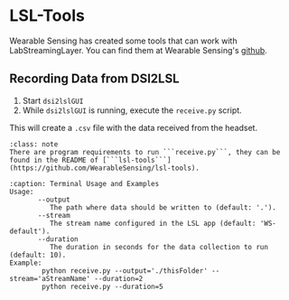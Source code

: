 # LSL-Tools

Wearable Sensing has created some tools that can work with LabStreamingLayer. You can find them at Wearable Sensing's [github](https://github.com/WearableSensing/lsl-tools).

## Recording Data from DSI2LSL

1. Start ```dsi2lslGUI```
2. While ```dsi2lslGUI``` is running, execute the ```receive.py``` script.

This will create a ```.csv``` file with the data received from the headset.

```{admonition} Note
:class: note
There are program requirements to run ```receive.py```, they can be found in the README of [```lsl-tools```](https://github.com/WearableSensing/lsl-tools).
```

```{code-block} sh
:caption: Terminal Usage and Examples
Usage: 
       --output
          The path where data should be written to (default: '.').
       --stream
          The stream name configured in the LSL app (default: 'WS-default').
       --duration
          The duration in seconds for the data collection to run (default: 10).
Example:
        python receive.py --output='./thisFolder' --stream='aStreamName' --duration=2
        python receive.py --duration=5
```
